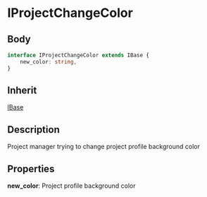 # IProjectChangeColor

## Body
```typescript
interface IProjectChangeColor extends IBase {
    new_color: string,
}
```

## Inherit

[IBase](./../../base/IBase.md)

## Description

Project manager trying to change project profile background color

## Properties

**new_color**: Project profile background color